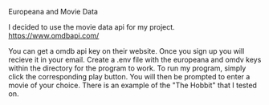 Europeana and Movie Data

I decided to use the movie data api for my project.
https://www.omdbapi.com/

You can get a omdb api key on their website. Once you sign up you will recieve it in your email.
Create a .env file with the europeana and omdv keys within the directory for the program to work.
To run my program, simply click the corresponding play button. 
You will then be prompted to enter a movie of your choice. 
There is an example of the "The Hobbit" that I tested on.